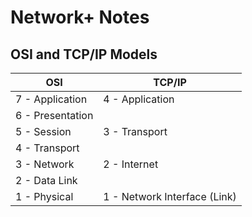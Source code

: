 # Network+ Notes

## OSI and TCP/IP Models

| OSI              | TCP/IP          |
| ---------------- |---------------- |
| 7 - Application  | 4 - Application |
| 6 - Presentation |                 |
| 5 - Session      | 3 - Transport   |
| 4 - Transport    |                 |
| 3 - Network      | 2 - Internet    |
| 2 - Data Link    |                 |
| 1 - Physical     | 1 - Network Interface (Link)|
